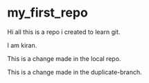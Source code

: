 # my_first_repo
Hi all this is a repo i created to learn git.

I am kiran.

This is a change made in the local repo.

This is a change made in the duplicate-branch.
